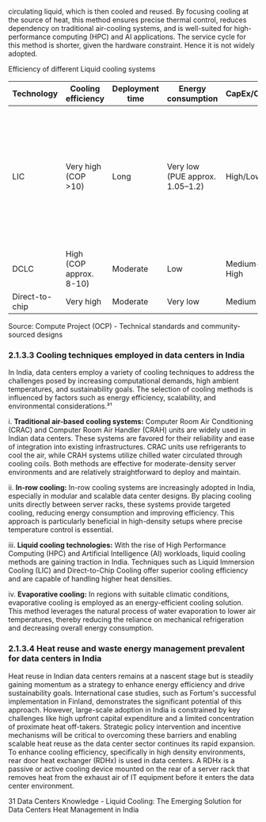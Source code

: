 circulating liquid, which is then cooled and reused. By focusing cooling at the source of heat, this method ensures precise thermal control, reduces dependency on traditional air-cooling systems, and is well-suited for high-performance computing (HPC) and AI applications. The service cycle for this method is shorter, given the hardware constraint. Hence it is not widely adopted.

Efficiency of different Liquid cooling systems

<table><thead><tr><th>Technology</th><th>Cooling efficiency</th><th>Deployment time</th><th>Energy consumption</th><th>CapEx/OpEx</th><th>Scalability</th><th>Sustainability</th><th>Use cases</th></tr></thead><tbody><tr><td>LIC</td><td>Very high (COP >10)</td><td>Long</td><td>Very low (PUE approx. 1.05–1.2)</td><td>High/Low</td><td>Moderate</td><td>Very High</td><td>Useful where there is high dissipation of heat, especially where high-performance computing, dense server setups, AI processing etc.</td></tr><tr><td>DCLC</td><td>High (COP approx. 8-10)</td><td>Moderate</td><td>Low</td><td>Medium-High</td><td>High</td><td>High</td><td></td></tr><tr><td>Direct-to-chip</td><td>Very high</td><td>Moderate</td><td>Very low</td><td>Medium</td><td>High</td><td>High</td><td></td></tr></tbody></table>

Source: Compute Project (OCP) - Technical standards and community-sourced designs

### 2.1.3.3 Cooling techniques employed in data centers in India

In India, data centers employ a variety of cooling techniques to address the challenges posed by increasing computational demands, high ambient temperatures, and sustainability goals. The selection of cooling methods is influenced by factors such as energy efficiency, scalability, and environmental considerations.³¹

i. **Traditional air-based cooling systems:** Computer Room Air Conditioning (CRAC) and Computer Room Air Handler (CRAH) units are widely used in Indian data centers. These systems are favored for their reliability and ease of integration into existing infrastructures. CRAC units use refrigerants to cool the air, while CRAH systems utilize chilled water circulated through cooling coils. Both methods are effective for moderate-density server environments and are relatively straightforward to deploy and maintain.

ii. **In-row cooling:** In-row cooling systems are increasingly adopted in India, especially in modular and scalable data center designs. By placing cooling units directly between server racks, these systems provide targeted cooling, reducing energy consumption and improving efficiency. This approach is particularly beneficial in high-density setups where precise temperature control is essential.

iii. **Liquid cooling technologies:** With the rise of High Performance Computing (HPC) and Artificial Intelligence (AI) workloads, liquid cooling methods are gaining traction in India. Techniques such as Liquid Immersion Cooling (LIC) and Direct-to-Chip Cooling offer superior cooling efficiency and are capable of handling higher heat densities.

iv. **Evaporative cooling:** In regions with suitable climatic conditions, evaporative cooling is employed as an energy-efficient cooling solution. This method leverages the natural process of water evaporation to lower air temperatures, thereby reducing the reliance on mechanical refrigeration and decreasing overall energy consumption.

### 2.1.3.4 Heat reuse and waste energy management prevalent for data centers in India

Heat reuse in Indian data centers remains at a nascent stage but is steadily gaining momentum as a strategy to enhance energy efficiency and drive sustainability goals. International case studies, such as Fortum's successful implementation in Finland, demonstrates the significant potential of this approach. However, large-scale adoption in India is constrained by key challenges like high upfront capital expenditure and a limited concentration of proximate heat off-takers. Strategic policy intervention and incentive mechanisms will be critical to overcoming these barriers and enabling scalable heat reuse as the data center sector continues its rapid expansion. To enhance cooling efficiency, specifically in high density environments, rear door heat exchanger (RDHx) is used in data centers. A RDHx is a passive or active cooling device mounted on the rear of a server rack that removes heat from the exhaust air of IT equipment before it enters the data center environment.

31 Data Centers Knowledge - Liquid Cooling: The Emerging Solution for Data Centers Heat Management in India